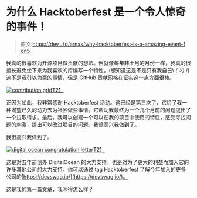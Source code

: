 # 为什么 Hacktoberfest 是一个令人惊奇的事件！

> 原文:[https://dev . to/arnas/why-hacktoberfest-is-a-amazing-event-1 on5](https://dev.to/arnas/why-hacktoberfest-is-an-amazing-event-1on5)

我真的很喜欢为开源项目做贡献的想法。但就像每年非十月的月份一样，我真的很擅长避免坐下来为我喜欢的库编写一个特性。(想知道这是不是只有我自己\ *(ツ)* /)这不是我引以为豪的事情，但是 GitHub 贡献网格在证实这一点方面很棒。

[![contribution grid](../Images/98cd5e29ae2bcfecd00ca9b2f4842971.png)T2】](https://res.cloudinary.com/practicaldev/image/fetch/s--DztPcvfL--/c_limit%2Cf_auto%2Cfl_progressive%2Cq_auto%2Cw_880/https://i.imgur.com/n7z2WpX.png)

正因为如此，我非常感谢 Hacktoberfest 活动。这已经是第三次了，它给了我一种渴望已久的动力去为社区做些事情。它帮助我最终为一个几个月前的问题提出了一个拉取请求。最后，我可以创建一个可以在我的项目中使用的特性，感受寻找问题的刺激，提出可以改进项目的问题。我很高兴我做到了。

我很高兴我做到了。

[![digital ocean congratulation letter](../Images/a84e4ec3a3e44dec8fd26e0f5cf15f11.png)T2】](https://res.cloudinary.com/practicaldev/image/fetch/s--YJ96a5Oh--/c_limit%2Cf_auto%2Cfl_progressive%2Cq_auto%2Cw_880/https://i.imgur.com/BB32XVQ.png)

这是对五年前创办 DigitalOcean 的大力支持，也是对为了更大的利益而加入它的许多其他公司的大力支持。你可以通过 tag Hacktoberfest 了解今年加入的更多公司的[https://devswag.io/](https://devswag.io/)。

这是我的第一篇文章，我写得怎么样？